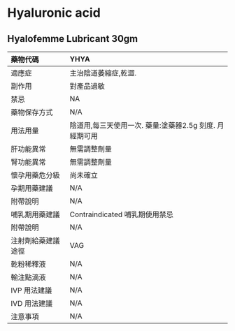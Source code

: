# Hyaluronic acid

## Hyalofemme Lubricant 30gm

| 藥物代碼           | YHYA                                                    |
|:-------------------|:--------------------------------------------------------|
| 適應症             | 主治陰道萎縮症,乾澀.                                    |
| 副作用             | 對產品過敏                                              |
| 禁忌               | NA                                                      |
| 藥物保存方式       | N/A                                                     |
| 用法用量           | 陰道用,每三天使用一次. 藥量:塗藥器2.5g 刻度. 月經期可用 |
| 肝功能異常         | 無需調整劑量                                            |
| 腎功能異常         | 無需調整劑量                                            |
| 懷孕用藥危分級     | 尚未確立                                                |
| 孕期用藥建議       | N/A                                                     |
| 附帶說明           | N/A                                                     |
| 哺乳期用藥建議     | Contraindicated 哺乳期使用禁忌                          |
| 附帶說明           | N/A                                                     |
| 注射劑給藥建議途徑 | VAG                                                     |
| 乾粉稀釋液         | N/A                                                     |
| 輸注點滴液         | N/A                                                     |
| IVP 用法建議       | N/A                                                     |
| IVD 用法建議       | N/A                                                     |
| 注意事項           | N/A                                                     |

